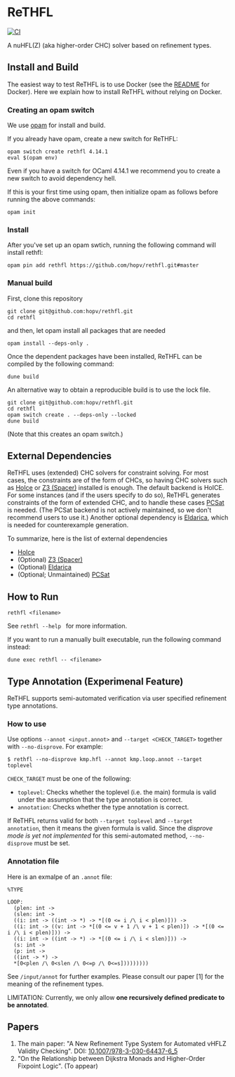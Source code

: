 # ReTHFL
[![CI](https://github.com/hopv/rethfl/actions/workflows/ci.yml/badge.svg)](https://github.com/hopv/rethfl/actions/workflows/ci.yml)

A nuHFL(Z) (aka higher-order CHC) solver based on refinement types.

## Install and Build
The easiest way to test ReTHFL is to use Docker (see the [README](docker/README.md) for Docker).
Here we explain how to install ReTHFL without relying on Docker.

### Creating an opam switch
We use [opam](https://opam.ocaml.org/) for install and build.

If you already have opam, create a new switch for ReTHFL:

``` shell
opam switch create rethfl 4.14.1
eval $(opam env)
```
Even if you have a switch for OCaml 4.14.1 we recommend you to create a new switch to avoid dependency hell.

If this is your first time using opam, then initialize opam as follows before running the above commands:

``` shell
opam init
```

### Install
After you've set up an opam swtich, running the following command will install rethfl:

``` shell
opam pin add rethfl https://github.com/hopv/rethfl.git#master
```

### Manual build
First, clone this repository

``` shell
git clone git@github.com:hopv/rethfl.git
cd rethfl
```

and then, let opam install all packages that are needed

``` shell
opam install --deps-only .
```

Once the dependent packages have been installed, ReTHFL can be compiled by the following command:

``` shell
dune build
```

An alternative way to obtain a reproducible build is to use the lock file.
``` shell
git clone git@github.com:hopv/rethfl.git
cd rethfl
opam switch create . --deps-only --locked
dune build
```
(Note that this creates an opam switch.)

## External Dependencies
ReTHFL uses (extended) CHC solvers for constraint solving.
For most cases, the constraints are of the form of CHCs, so having CHC solvers such as [HoIce](https://github.com/hopv/hoice) or [Z3 (Spacer)](https://github.com/Z3Prover/z3) installed is enough.
The default backend is HoICE. 
For some instances (and if the users specify to do so), ReTHFL generates constraints of the form of extended CHC, and to handle these cases [PCSat](https://github.com/hiroshi-unno/coar) is needed. 
(The PCSat backend is not actively maintained, so we don't recommend users to use it.)
Another optional dependency is [Eldarica](https://github.com/uuverifiers/eldarica), which is needed for counterexample generation.

To summarize, here is the list of external dependencies

* [HoIce](https://github.com/hopv/hoice) 
* (Optional) [Z3 (Spacer)](https://github.com/Z3Prover/z3) 
* (Optional) [Eldarica](https://github.com/uuverifiers/eldarica)
* (Optional; Unmaintained) [PCSat](https://github.com/hiroshi-unno/coar) 

## How to Run

``` shell
rethfl <filename>
```

See `rethfl --help ` for more information.

If you want to run a manually built executable, run the following command instead:

``` shell
dune exec rethfl -- <filename>
```


## Type Annotation (Experimenal Feature)
ReTHFL supports semi-automated verification via user specified refinement type annotations.

### How to use

Use options `--annot <input.annot>` and `--target <CHECK_TARGET>` together with `--no-disprove`.
For example:

```
$ rethfl --no-disprove kmp.hfl --annot kmp.loop.annot --target toplevel
```

`CHECK_TARGET` must be one of the following:

- `toplevel`: Checks whether the toplevel (i.e. the main) formula is valid under the assumption that the type annotation is correct.
- `annotation`: Checks whether the type annotation is correct.

If ReTHFL returns valid for both `--target toplevel` and `--target annotation`, then it means the given formula is valid.
Since the *disprove mode is yet not implemented* for this semi-automated method, `--no-disprove` must be set. 

### Annotation file
Here is an exmalpe of an `.annot` file:
```
%TYPE

LOOP:
  (plen: int ->
  (slen: int ->
  ((i: int -> ((int -> *) -> *[(0 <= i /\ i < plen)])) ->
  ((i: int -> ((v: int -> *[(0 <= v + 1 /\ v + 1 < plen)]) -> *[(0 <= i /\ i < plen)])) ->
  ((i: int -> ((int -> *) -> *[(0 <= i /\ i < slen)])) ->
  (s: int ->
  (p: int ->
  ((int -> *) ->
  *[0<plen /\ 0<slen /\ 0<=p /\ 0<=s]))))))))
```
See `/input/annot` for further examples.
Please consult our paper [1] for the meaning of the refinement types.

LIMITATION: Currently, we only allow  **one recursively defined predicate to be annotated**.

## Papers
1. The main paper: "A New Refinement Type System for Automated νHFLZ Validity Checking". DOI: [10.1007/978-3-030-64437-6_5](https://doi.org/10.1007/978-3-030-64437-6_5)
2. "On the Relationship between Dijkstra Monads and
Higher-Order Fixpoint Logic". (To appear)
